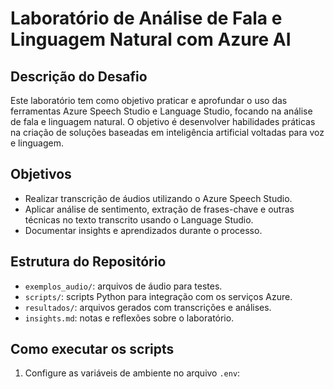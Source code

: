 # Laboratório de Análise de Fala e Linguagem Natural com Azure AI

## Descrição do Desafio
Este laboratório tem como objetivo praticar e aprofundar o uso das ferramentas Azure Speech Studio e Language Studio, focando na análise de fala e linguagem natural. O objetivo é desenvolver habilidades práticas na criação de soluções baseadas em inteligência artificial voltadas para voz e linguagem.

## Objetivos
- Realizar transcrição de áudios utilizando o Azure Speech Studio.
- Aplicar análise de sentimento, extração de frases-chave e outras técnicas no texto transcrito usando o Language Studio.
- Documentar insights e aprendizados durante o processo.

## Estrutura do Repositório
- `exemplos_audio/`: arquivos de áudio para testes.
- `scripts/`: scripts Python para integração com os serviços Azure.
- `resultados/`: arquivos gerados com transcrições e análises.
- `insights.md`: notas e reflexões sobre o laboratório.

## Como executar os scripts

1. Configure as variáveis de ambiente no arquivo `.env`:
